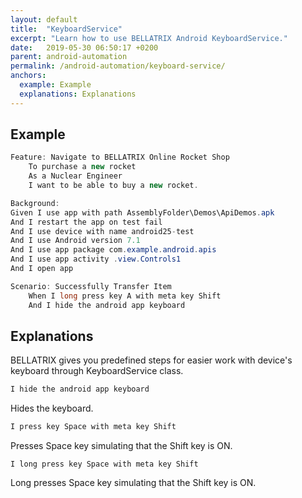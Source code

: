 ```yaml
---
layout: default
title:  "KeyboardService"
excerpt: "Learn how to use BELLATRIX Android KeyboardService."
date:   2019-05-30 06:50:17 +0200
parent: android-automation
permalink: /android-automation/keyboard-service/
anchors:
  example: Example
  explanations: Explanations
---
```

Example
-------
```csharp
Feature: Navigate to BELLATRIX Online Rocket Shop
	To purchase a new rocket
	As a Nuclear Engineer 
	I want to be able to buy a new rocket.

Background:
Given I use app with path AssemblyFolder\Demos\ApiDemos.apk
And I restart the app on test fail
And I use device with name android25-test
And I use Android version 7.1
And I use app package com.example.android.apis
And I use app activity .view.Controls1
And I open app

Scenario: Successfully Transfer Item
	When I long press key A with meta key Shift
	And I hide the android app keyboard
```

Explanations
------------
BELLATRIX gives you predefined steps for easier work with device's keyboard through KeyboardService class.
```csharp
I hide the android app keyboard
```
Hides the keyboard.
```csharp
I press key Space with meta key Shift
```
Presses Space key simulating that the Shift key is ON.
```
I long press key Space with meta key Shift
```
Long presses Space key simulating that the Shift key is ON.